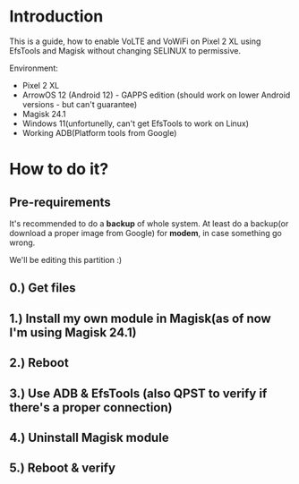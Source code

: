 # Introduction
This is a guide, how to enable VoLTE and VoWiFi on Pixel 2 XL using EfsTools and Magisk without changing SELINUX to permissive.

Environment:
- Pixel 2 XL
- ArrowOS 12 (Android 12) - GAPPS edition (should work on lower Android versions - but can't guarantee)
- Magisk 24.1
- Windows 11(unfortunelly, can't get EfsTools to work on Linux)
- Working ADB(Platform tools from Google)

# How to do it?

## Pre-requirements

It's recommended to do a **backup** of whole system. At least do a backup(or download a proper image from Google) for **modem**, in case something go wrong.

We'll be editing this partition :)

## 0.) Get files

## 1.) Install my own module in Magisk(as of now I'm using Magisk 24.1)

## 2.) Reboot

## 3.) Use ADB & EfsTools (also QPST to verify if there's a proper connection)

## 4.) Uninstall Magisk module

## 5.) Reboot & verify
